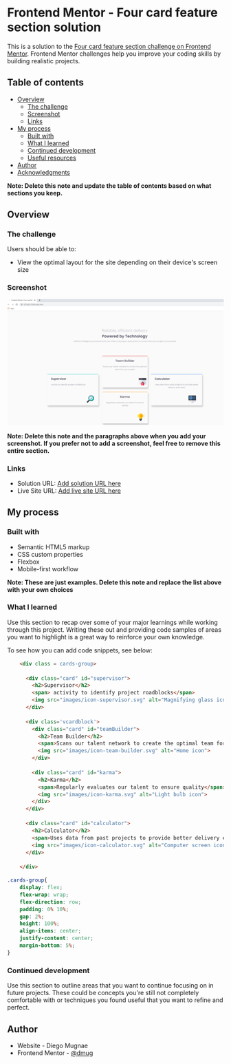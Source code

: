 # Frontend Mentor - Four card feature section solution

This is a solution to the [Four card feature section challenge on Frontend Mentor](https://www.frontendmentor.io/challenges/four-card-feature-section-weK1eFYK). Frontend Mentor challenges help you improve your coding skills by building realistic projects. 

## Table of contents

- [Overview](#overview)
  - [The challenge](#the-challenge)
  - [Screenshot](#screenshot)
  - [Links](#links)
- [My process](#my-process)
  - [Built with](#built-with)
  - [What I learned](#what-i-learned)
  - [Continued development](#continued-development)
  - [Useful resources](#useful-resources)
- [Author](#author)
- [Acknowledgments](#acknowledgments)

**Note: Delete this note and update the table of contents based on what sections you keep.**

## Overview

### The challenge

Users should be able to:

- View the optimal layout for the site depending on their device's screen size

### Screenshot

![](./screenshot.png)


**Note: Delete this note and the paragraphs above when you add your screenshot. If you prefer not to add a screenshot, feel free to remove this entire section.**

### Links

- Solution URL: [Add solution URL here](https://github.com/dmug1/FM_4cardsction)
- Live Site URL: [Add live site URL here](https://dmug1.github.io/FM_4cardsction/)

## My process

### Built with

- Semantic HTML5 markup
- CSS custom properties
- Flexbox
- Mobile-first workflow


**Note: These are just examples. Delete this note and replace the list above with your own choices**

### What I learned

Use this section to recap over some of your major learnings while working through this project. Writing these out and providing code samples of areas you want to highlight is a great way to reinforce your own knowledge.

To see how you can add code snippets, see below:

```html
    <div class = cards-group>
      
      <div class="card" id="supervisor">
        <h2>Supervisor</h2>
        <span> activity to identify project roadblocks</span>
        <img src="images/icon-supervisor.svg" alt="Magnifying glass icon">
      </div>

      <div class='vcardblock'>
        <div class="card" id="teamBuilder">
          <h2>Team Builder</h2>
          <span>Scans our talent network to create the optimal team for your project</span>
          <img src="images/icon-team-builder.svg" alt="Home icon">
        </div>
        
        <div class="card" id="karma">
          <h2>Karma</h2>
          <span>Regularly evaluates our talent to ensure quality</span>
          <img src="images/icon-karma.svg" alt="Light bulb icon">
        </div>
      </div>

      <div class="card" id="calculator">
        <h2>Calculator</h2>
        <span>Uses data from past projects to provide better delivery estimates</span>
        <img src="images/icon-calculator.svg" alt="Computer screen icon">
      </div>

    </div>
```
```css
.cards-group{
    display: flex;
    flex-wrap: wrap;        
    flex-direction: row;
    padding: 0% 10%;
    gap: 2%;
    height: 100%;
    align-items: center;
    justify-content: center; 
    margin-bottom: 5%;
}
```

### Continued development

Use this section to outline areas that you want to continue focusing on in future projects. These could be concepts you're still not completely comfortable with or techniques you found useful that you want to refine and perfect.

## Author

- Website - Diego Mugnae 
- Frontend Mentor - [@dmug](https://www.frontendmentor.io/profile/dmug1)